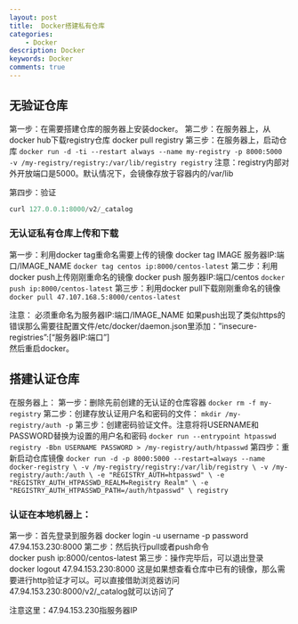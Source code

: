 ```yaml
---
layout: post
title:  Docker搭建私有仓库
categories: 
    - Docker
description: Docker
keywords: Docker
comments: true
---
```



## 无验证仓库

第一步：在需要搭建仓库的服务器上安装docker。
第二步：在服务器上，从docker hub下载registry仓库
	docker pull registry
第三步：在服务器上，启动仓库
	```
	docker run -d -ti --restart always --name my-registry -p 8000:5000 -v /my-registry/registry:/var/lib/registry registry
	```
	注意：registry内部对外开放端口是5000。默认情况下，会镜像存放于容器内的/var/lib
	
	
第四步：验证
```python
curl 127.0.0.1:8000/v2/_catalog
```

### 无认证私有仓库上传和下载

第一步：利用docker tag重命名需要上传的镜像
	docker tag IMAGE 服务器IP:端口/IMAGE_NAME
	```
	docker tag centos ip:8000/centos-latest
	```
第二步：利用docker push上传刚刚重命名的镜像
	docker push 服务器IP:端口/centos
	```
	docker push ip:8000/centos-latest
	```
第三步：利用docker pull下载刚刚重命名的镜像
     ```
     docker pull 47.107.168.5:8000/centos-latest
     ```

注意：
	必须重命名为服务器IP:端口/IMAGE_NAME
	如果push出现了类似https的错误那么需要往配置文件/etc/docker/daemon.json里添加：”insecure-registries”:[“服务器IP:端口”]  
	然后重启docker。
	
	
## 搭建认证仓库
在服务器上：
	第一步：删除先前创建的无认证的仓库容器
		```
		docker rm -f my-registry
		```
	第二步：创建存放认证用户名和密码的文件：
		```
		mkdir /my-registry/auth -p
		```
	第三步：创建密码验证文件。注意将将USERNAME和PASSWORD替换为设置的用户名和密码
		```
		docker run --entrypoint htpasswd registry -Bbn USERNAME PASSWORD > /my-registry/auth/htpasswd
		```
	第四步：重新启动仓库镜像
        ```
        docker run -d -p 8000:5000 --restart=always --name docker-registry \
        -v /my-registry/registry:/var/lib/registry \
        -v /my-registry/auth:/auth \
        -e "REGISTRY_AUTH=htpasswd" \
        -e "REGISTRY_AUTH_HTPASSWD_REALM=Registry Realm" \
        -e "REGISTRY_AUTH_HTPASSWD_PATH=/auth/htpasswd" \
        registry
        ```	
        
### 认证在本地机器上：

第一步：首先登录到服务器
    docker login -u username -p password 47.94.153.230:8000
第二步：然后执行pull或者push命令	
    docker push ip:8000/centos-latest
第三步：操作完毕后，可以退出登录
    docker logout 47.94.153.230:8000
这是如果想查看仓库中已有的镜像，那么需要进行http验证才可以。可以直接借助浏览器访问47.94.153.230:8000/v2/_catalog就可以访问了

注意这里：47.94.153.230指服务器IP
	
	
	
	